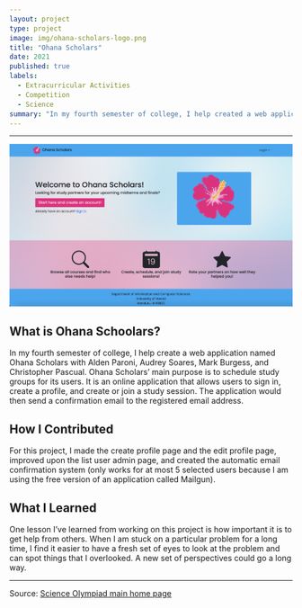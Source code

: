 ```yaml
---
layout: project
type: project
image: img/ohana-scholars-logo.png
title: "Ohana Scholars"
date: 2021
published: true
labels:
  - Extracurricular Activities
  - Competition
  - Science
summary: "In my fourth semester of college, I help created a web application named Ohana Scholars."
---
```


<hr>
<img width="900px" 
     class="rounded mx-auto d-block" 
     src="../img/ohana-scholars-homepage.png" >

## What is Ohana Schoolars?
In my fourth semester of college, I help create a web application named Ohana Scholars with  Alden Paroni, Audrey Soares, Mark Burgess, and Christopher Pascual. Ohana Scholars’ main purpose is to schedule study groups for its users. It is an online application that allows users to sign in, create a profile, and create or join a study session. The application would then send a confirmation email to the registered email address. 

## How I Contributed
For this project, I made the create profile page and the edit profile page, improved upon the list user admin page, and created the automatic email confirmation system (only works for at most 5 selected users because I am using the free version of an application called Mailgun). 

## What I Learned
One lesson I’ve learned from working on this project is how important it is to get help from others. When I am stuck on a particular problem for a long time, I find it easier to have a fresh set of eyes to look at the problem and can spot things that I overlooked. A new set of perspectives could go a long way.

<hr>

Source: [Science Olympiad main home page](https://www.soinc.org)
